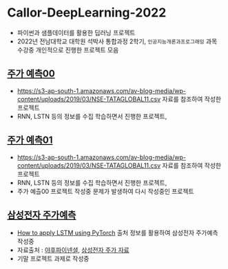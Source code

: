# Callor-DeepLearning-2022

* 파이썬과 샘플데이터를 활용한 딥러닝 프로젝트
* 2022년 전남대학교 대학원 석박사 통합과정 2학기, `인공지능개론과프로그래밍` 과목 수강중 개인적으로 진행한 프로젝트 모음

## [주가 예측00](https://github.com/callor/Callor-DeepLearning-2022/blob/master/주가예측00.ipynb)
* https://s3-ap-south-1.amazonaws.com/av-blog-media/wp-content/uploads/2019/03/NSE-TATAGLOBAL11.csv 자료를 참조하여 작성한 프로젝트
* RNN, LSTN 등의 정보를 수집 학습하면서 진행한 프로젝트,

## [주가 예측01](https://github.com/callor/Callor-DeepLearning-2022/blob/master/주가예측01.ipynb)
* https://s3-ap-south-1.amazonaws.com/av-blog-media/wp-content/uploads/2019/03/NSE-TATAGLOBAL11.csv 자료를 참조하여 작성한 프로젝트
* RNN, LSTN 등의 정보를 수집 학습하면서 진행한 프로젝트,
* 주가 예츨00 프로젝트 작성중 문제가 발생하여 다시 작성중인 프로젝트

## [삼성전자 주가예측](https://github.com/callor/Callor-DeepLearning-2022/blob/master/삼성전자주가예.ipynb)
* [How to apply LSTM using PyTorch](https://cnvrg.io/pytorch-lstm/?gclid=Cj0KCQiA6t6ABhDMARIsAONIYyxsIXn6G6EcMLhGnPDxnsKiv3zLU49TRMxsyTPXZmOV3E-Hh4xeI2EaAugLEALw_wcB) 출처 정보를 활용하여 삼성전자 주가예측 작성중
* 자료출처 : [야후파이넨셜](https://finance.yahoo.com/), [삼성전자 주가 자료](https://finance.yahoo.com/quote/005930.KS/history?period1=1513296000&period2=1671062400&interval=1d&filter=history&frequency=1d&includeAdjustedClose=true)
* 기말 프로젝트 과제로 작성중
